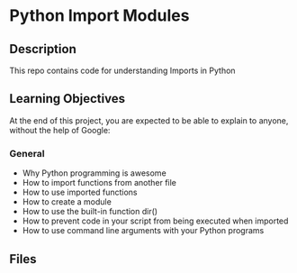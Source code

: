 # Python Import Modules

## Description

This repo contains code for understanding Imports in Python

## Learning Objectives
At the end of this project, you are expected to be able to explain to anyone, without the help of Google:

### General
* Why Python programming is awesome
* How to import functions from another file
* How to use imported functions
* How to create a module
* How to use the built-in function dir()
* How to prevent code in your script from being executed when imported
* How to use command line arguments with your Python programs

## Files
